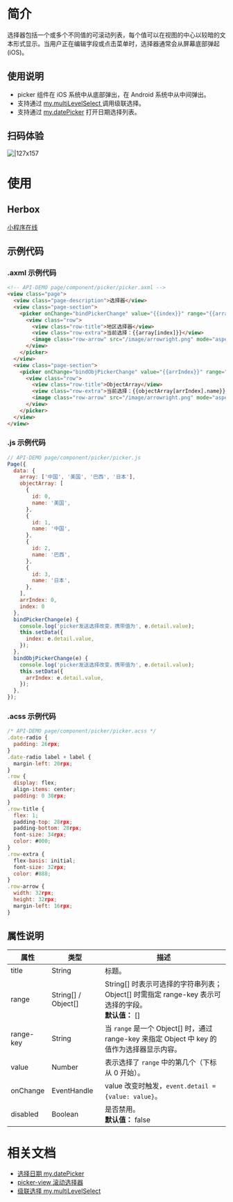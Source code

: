 
# 简介
选择器包括一个或多个不同值的可滚动列表，每个值可以在视图的中心以较暗的文本形式显示。当用户正在编辑字段或点击菜单时，选择器通常会从屏幕底部弹起(iOS)。

## 使用说明

- picker 组件在 iOS 系统中从底部弹出，在 Android 系统中从中间弹出。
- 支持通过 [my.multiLevelSelect ](/mini/api/multi-level-select)调用级联选择。
- 支持通过 [my.datePicker](/mini/api/ui-date) 打开日期选择列表。

## 扫码体验
![|127x157](https://gw.alipayobjects.com/zos/skylark-tools/public/files/6af93644fb19ed9be1d511fe208d4b20.png#align=left&display=inline&height=157&margin=%5Bobject%20Object%5D&originHeight=157&originWidth=127&status=done&style=none&width=127)

# 使用

## Herbox
[小程序在线](https://herbox-embed.alipay.com/s/doc-picker?theme=light&previewZoom=75&chInfo=openhome-doc) 

## 示例代码

### .axml 示例代码
```html
<!-- API-DEMO page/component/picker/picker.axml -->
<view class="page">
  <view class="page-description">选择器</view>
  <view class="page-section">
    <picker onChange="bindPickerChange" value="{{index}}" range="{{array}}">
      <view class="row">
        <view class="row-title">地区选择器</view>
        <view class="row-extra">当前选择：{{array[index]}}</view>
        <image class="row-arrow" src="/image/arrowright.png" mode="aspectFill" />
      </view>
    </picker>
  </view>
  <view class="page-section">
    <picker onChange="bindObjPickerChange" value="{{arrIndex}}" range="{{objectArray}}" range-key="name">
      <view class="row">
        <view class="row-title">ObjectArray</view>
        <view class="row-extra">当前选择：{{objectArray[arrIndex].name}}</view>
        <image class="row-arrow" src="/image/arrowright.png" mode="aspectFill" />
      </view>
    </picker>
  </view>
</view>
```

### .js 示例代码
```javascript
// API-DEMO page/component/picker/picker.js
Page({
  data: {
    array: ['中国', '美国', '巴西', '日本'],
    objectArray: [
      {
        id: 0,
        name: '美国',
      },
      {
        id: 1,
        name: '中国',
      },
      {
        id: 2,
        name: '巴西',
      },
      {
        id: 3,
        name: '日本',
      },
    ],
    arrIndex: 0,
    index: 0
  },
  bindPickerChange(e) {
    console.log('picker发送选择改变，携带值为', e.detail.value);
    this.setData({
      index: e.detail.value,
    });
  },
  bindObjPickerChange(e) {
    console.log('picker发送选择改变，携带值为', e.detail.value);
    this.setData({
      arrIndex: e.detail.value,
    });
  },
});
```

### .acss 示例代码
```javascript
/* API-DEMO page/component/picker/picker.acss */
.date-radio {
  padding: 26rpx;
}
.date-radio label + label {
  margin-left: 20rpx;
}
.row {
  display: flex;
  align-items: center;
  padding: 0 30rpx;
}
.row-title {
  flex: 1;
  padding-top: 28rpx;
  padding-bottom: 28rpx;
  font-size: 34rpx;
  color: #000;
}
.row-extra {
  flex-basis: initial;
  font-size: 32rpx;
  color: #888;
}
.row-arrow {
  width: 32rpx;
  height: 32rpx;
  margin-left: 16rpx;
}
```

## 属性说明
| **属性** | **类型** | **描述** |
| --- | --- | --- |
| title | String | 标题。 |
| range | String[] / Object[] | String[] 时表示可选择的字符串列表；Object[] 时需指定 range-key 表示可选择的字段。<br />**默认值：** [] |
| range-key | String | 当 `range` 是一个 Object[] 时，通过 range-key 来指定 Object 中 key 的值作为选择器显示内容。 |
| value | Number | 表示选择了 `range` 中的第几个（下标从 0 开始）。 |
| onChange | EventHandle | value 改变时触发，`event.detail = {value: value}`。 |
| disabled | Boolean | 是否禁用。<br />**默认值：** false |


# 相关文档

- [选择日期 my.datePicker](https://opendocs.alipay.com/mini/api/ui-date)<br />
- [picker-view 滚动选择器](https://opendocs.alipay.com/mini/component/picker-view)<br />
- [级联选择 my.multiLevelSelect](https://opendocs.alipay.com/mini/api/multi-level-select)<br />
